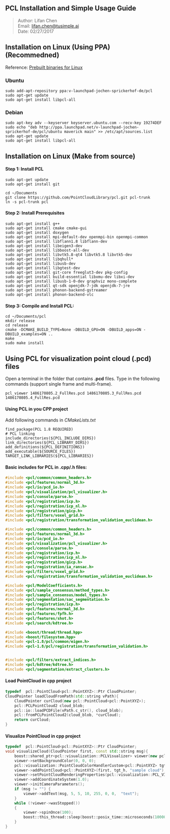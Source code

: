 ## PCL Installation and Simple Usage Guide
> Author: Lifan Chen  
Email: lifan.chen@tusimple.ai    
Date: 02/27/2017


## Installation on Linux (Using PPA) (Recommedned)
Reference: [Prebuilt binaries for Linux](http://pointclouds.org/downloads/linux.html)

### Ubuntu
```
sudo add-apt-repository ppa:v-launchpad-jochen-sprickerhof-de/pcl
sudo apt-get update
sudo apt-get install libpcl-all
```


### Debian
```
sudo apt-key adv --keyserver keyserver.ubuntu.com --recv-key 19274DEF
sudo echo "deb http://ppa.launchpad.net/v-launchpad-jochen-sprickerhof-de/pcl/ubuntu maverick main" >> /etc/apt/sources.list
sudo apt-get update
sudo apt-get install libpcl-all

```

## Installation on Linux (Make from source)

#### Step 1: Install PCL
```
sudo apt-get update  
sudo apt-get install git  

cd ~/Documents    
git clone https://github.com/PointCloudLibrary/pcl.git pcl-trunk    
ln -s pcl-trunk pcl    
```

#### Step 2: Install Prerequisites
```
sudo apt-get install g++
sudo apt-get install cmake cmake-gui
sudo apt-get install doxygen   
sudo apt-get install mpi-default-dev openmpi-bin openmpi-common   
sudo apt-get install libflann1.8 libflann-dev
sudo apt-get install libeigen3-dev
sudo apt-get install libboost-all-dev
sudo apt-get install libvtk5.8-qt4 libvtk5.8 libvtk5-dev
sudo apt-get install libqhull*
sudo apt-get install libusb-dev
sudo apt-get install libgtest-dev
sudo apt-get install git-core freeglut3-dev pkg-config
sudo apt-get install build-essential libxmu-dev libxi-dev  
sudo apt-get install libusb-1-0-dev graphviz mono-complete
sudo apt-get install qt-sdk openjdk-7-jdk openjdk-7-jre
sudo apt-get install phonon-backend-gstreamer
sudo apt-get install phonon-backend-vlc
```

#### Step 3: Compile and Install PCL:
```
cd ~/Documents/pcl
mkdir release
cd release
cmake -DCMAKE_BUILD_TYPE=None -DBUILD_GPU=ON -DBUILD_apps=ON -DBUILD_examples=ON ..
make
sudo make install
```


## Using PCL for visualization point cloud (.pcd) files
Open a terminal in the folder that contains __.pcd__ files. Type in the following commands (support single frame and multi-frame).
```
pcl_viewer 1486170805.2_FullRes.pcd 1486170805.3_FullRes.pcd 1486170805.4_FullRes.pcd
```

#### Using PCL in you CPP project
Add following commands in _CMakeLists.txt_
```
find_package(PCL 1.8 REQUIRED)
# PCL linking
include_directories(${PCL_INCLUDE_DIRS})
link_directories(${PCL_LIBRARY_DIRS})
add_definitions(${PCL_DEFINITIONS})
add_executable(${SOURCE_FILES})
TARGET_LINK_LIBRARIES(${PCL_LIBRARIES})
```

#### Basic includes for PCL in .cpp/.h files:
```cpp
#include <pcl/common/common_headers.h>
#include <pcl/features/normal_3d.h>
#include <pcl/io/pcd_io.h>
#include <pcl/visualization/pcl_visualizer.h>
#include <pcl/console/parse.h>
#include <pcl/registration/icp.h>
#include <pcl/registration/icp_nl.h>
#include <pcl/registration/gicp.h>
#include <pcl/filters/voxel_grid.h>
#include <pcl/registration/transformation_validation_euclidean.h>

#include <pcl/common/common_headers.h>
#include <pcl/features/normal_3d.h>
#include <pcl/io/pcd_io.h>
#include <pcl/visualization/pcl_visualizer.h>
#include <pcl/console/parse.h>
#include <pcl/registration/icp.h>
#include <pcl/registration/icp_nl.h>
#include <pcl/registration/gicp.h>
#include <pcl/registration/ia_ransac.h>
#include <pcl/filters/voxel_grid.h>
#include <pcl/registration/transformation_validation_euclidean.h>

#include <pcl/ModelCoefficients.h>
#include <pcl/sample_consensus/method_types.h>
#include <pcl/sample_consensus/model_types.h>
#include <pcl/segmentation/sac_segmentation.h>
#include <pcl/registration/icp.h>
#include <pcl/features/normal_3d.h>
#include <pcl/features/fpfh.h>
#include <pcl/features/shot.h>
#include <pcl/search/kdtree.h>

#include <boost/thread/thread.hpp>
#include <boost/filesystem.hpp>
#include <pcl-1.8/pcl/common/eigen.h>
#include <pcl-1.8/pcl/registration/transformation_validation.h>


#include <pcl/filters/extract_indices.h>
#include <pcl/kdtree/kdtree.h>
#include <pcl/segmentation/extract_clusters.h>
```
#### Load PointCloud in cpp project
```cpp
typedef  pcl::PointCloud<pcl::PointXYZ>::Ptr CloudPointer;
CloudPointer loadCloudFromPath(std::string vPath){
    CloudPointer curCloud(new pcl::PointCloud<pcl::PointXYZ>);
    pcl::PCLPointCloud2 cloud_blob;
    pcl::io::loadPCDFile(vPath.c_str(), cloud_blob);
    pcl::fromPCLPointCloud2(cloud_blob, *curCloud);
    return curCloud;
}
```


#### Visualize PointCloud in cpp project
```cpp
typedef  pcl::PointCloud<pcl::PointXYZ>::Ptr CloudPointer;
void visualizeCloud(CloudPointer first, const std::string msg){
    boost::shared_ptr<pcl::visualization::PCLVisualizer> viewer(new pcl::visualization::PCLVisualizer("3D Viewer"));
    viewer->setBackgroundColor(0, 0, 0);
    pcl::visualization::PointCloudColorHandlerCustom<pcl::PointXYZ> tgt_h (first, 0, 255, 0);
    viewer->addPointCloud<pcl::PointXYZ>(first, tgt_h, "sample cloud");
    viewer->setPointCloudRenderingProperties(pcl::visualization::PCL_VISUALIZER_POINT_SIZE, 1, "sample cloud");
    viewer->addCoordinateSystem(1.0);
    viewer->initCameraParameters();
    if (msg != "") {
        viewer->addText(msg, 5, 5, 10, 255, 0, 0,  "text");
    }
    while (!viewer->wasStopped())
    {
        viewer->spinOnce(100);
        boost::this_thread::sleep(boost::posix_time::microseconds(100000));
    }
}
```
